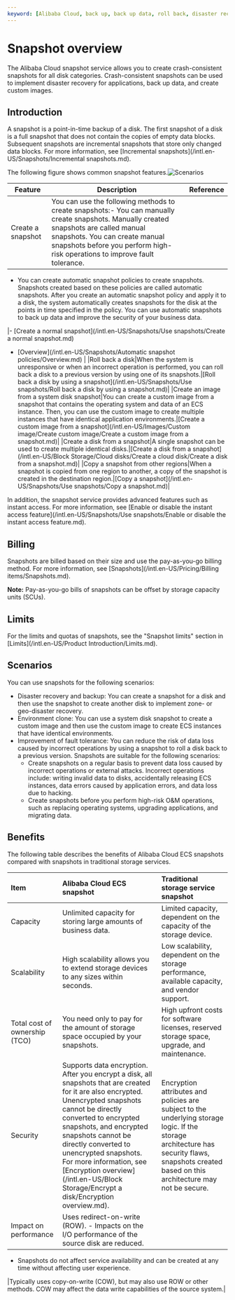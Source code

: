 ```yaml
---
keyword: [Alibaba Cloud, back up, back up data, roll back, disaster recovery]
---
```


# Snapshot overview

The Alibaba Cloud snapshot service allows you to create crash-consistent snapshots for all disk categories. Crash-consistent snapshots can be used to implement disaster recovery for applications, back up data, and create custom images.

## Introduction

A snapshot is a point-in-time backup of a disk. The first snapshot of a disk is a full snapshot that does not contain the copies of empty data blocks. Subsequent snapshots are incremental snapshots that store only changed data blocks. For more information, see [Incremental snapshots](/intl.en-US/Snapshots/Incremental snapshots.md).

The following figure shows common snapshot features.![Scenarios](https://static-aliyun-doc.oss-accelerate.aliyuncs.com/assets/img/en-US/8723484161/p207220.png)



|Feature|Description|Reference|
|-------|-----------|---------|
|Create a snapshot|You can use the following methods to create snapshots:-   You can manually create snapshots. Manually created snapshots are called manual snapshots. You can create manual snapshots before you perform high-risk operations to improve fault tolerance.
-   You can create automatic snapshot policies to create snapshots. Snapshots created based on these policies are called automatic snapshots. After you create an automatic snapshot policy and apply it to a disk, the system automatically creates snapshots for the disk at the points in time specified in the policy. You can use automatic snapshots to back up data and improve the security of your business data.

|-   [Create a normal snapshot](/intl.en-US/Snapshots/Use snapshots/Create a normal snapshot.md)
-   [Overview](/intl.en-US/Snapshots/Automatic snapshot policies/Overview.md) |
|Roll back a disk|When the system is unresponsive or when an incorrect operation is performed, you can roll back a disk to a previous version by using one of its snapshots.|[Roll back a disk by using a snapshot](/intl.en-US/Snapshots/Use snapshots/Roll back a disk by using a snapshot.md)|
|Create an image from a system disk snapshot|You can create a custom image from a snapshot that contains the operating system and data of an ECS instance. Then, you can use the custom image to create multiple instances that have identical application environments.|[Create a custom image from a snapshot](/intl.en-US/Images/Custom image/Create custom image/Create a custom image from a snapshot.md)|
|Create a disk from a snapshot|A single snapshot can be used to create multiple identical disks.|[Create a disk from a snapshot](/intl.en-US/Block Storage/Cloud disks/Create a cloud disk/Create a disk from a snapshot.md)|
|Copy a snapshot from other regions|When a snapshot is copied from one region to another, a copy of the snapshot is created in the destination region.|[Copy a snapshot](/intl.en-US/Snapshots/Use snapshots/Copy a snapshot.md)|

In addition, the snapshot service provides advanced features such as instant access. For more information, see [Enable or disable the instant access feature](/intl.en-US/Snapshots/Use snapshots/Enable or disable the instant access feature.md).

## Billing

Snapshots are billed based on their size and use the pay-as-you-go billing method. For more information, see [Snapshots](/intl.en-US/Pricing/Billing items/Snapshots.md).

**Note:** Pay-as-you-go bills of snapshots can be offset by storage capacity units \(SCUs\).

## Limits

For the limits and quotas of snapshots, see the "Snapshot limits" section in [Limits](/intl.en-US/Product Introduction/Limits.md).

## Scenarios

You can use snapshots for the following scenarios:

-   Disaster recovery and backup: You can create a snapshot for a disk and then use the snapshot to create another disk to implement zone- or geo-disaster recovery.
-   Environment clone: You can use a system disk snapshot to create a custom image and then use the custom image to create ECS instances that have identical environments.
-   Improvement of fault tolerance: You can reduce the risk of data loss caused by incorrect operations by using a snapshot to roll a disk back to a previous version. Snapshots are suitable for the following scenarios:
    -   Create snapshots on a regular basis to prevent data loss caused by incorrect operations or external attacks. Incorrect operations include: writing invalid data to disks, accidentally releasing ECS instances, data errors caused by application errors, and data loss due to hacking.
    -   Create snapshots before you perform high-risk O&M operations, such as replacing operating systems, upgrading applications, and migrating data.

## Benefits

The following table describes the benefits of Alibaba Cloud ECS snapshots compared with snapshots in traditional storage services.

|Item|Alibaba Cloud ECS snapshot|Traditional storage service snapshot|
|:---|:-------------------------|:-----------------------------------|
|Capacity|Unlimited capacity for storing large amounts of business data.|Limited capacity, dependent on the capacity of the storage device.|
|Scalability|High scalability allows you to extend storage devices to any sizes within seconds.|Low scalability, dependent on the storage performance, available capacity, and vendor support.|
|Total cost of ownership \(TCO\)|You need only to pay for the amount of storage space occupied by your snapshots.|High upfront costs for software licenses, reserved storage space, upgrade, and maintenance.|
|Security|Supports data encryption. After you encrypt a disk, all snapshots that are created for it are also encrypted. Unencrypted snapshots cannot be directly converted to encrypted snapshots, and encrypted snapshots cannot be directly converted to unencrypted snapshots. For more information, see [Encryption overview](/intl.en-US/Block Storage/Encrypt a disk/Encryption overview.md).|Encryption attributes and policies are subject to the underlying storage logic. If the storage architecture has security flaws, snapshots created based on this architecture may not be secure.|
|Impact on performance|Uses redirect-on-write \(ROW\). -   Impacts on the I/O performance of the source disk are reduced.
-   Snapshots do not affect service availability and can be created at any time without affecting user experience.

|Typically uses copy-on-write \(COW\), but may also use ROW or other methods. COW may affect the data write capabilities of the source system.|

